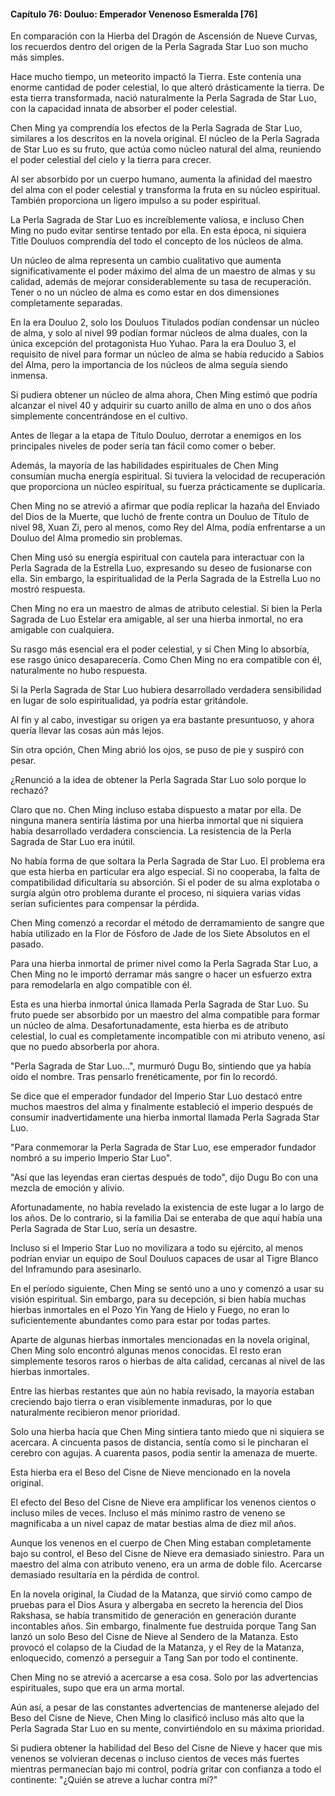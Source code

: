
#### Capítulo 76: Douluo: Emperador Venenoso Esmeralda [76]

En comparación con la Hierba del Dragón de Ascensión de Nueve Curvas, los recuerdos dentro del origen de la Perla Sagrada Star Luo son mucho más simples.

Hace mucho tiempo, un meteorito impactó la Tierra. Este contenía una enorme cantidad de poder celestial, lo que alteró drásticamente la tierra. De esta tierra transformada, nació naturalmente la Perla Sagrada de Star Luo, con la capacidad innata de absorber el poder celestial.

Chen Ming ya comprendía los efectos de la Perla Sagrada de Star Luo, similares a los descritos en la novela original. El núcleo de la Perla Sagrada de Star Luo es su fruto, que actúa como núcleo natural del alma, reuniendo el poder celestial del cielo y la tierra para crecer.

Al ser absorbido por un cuerpo humano, aumenta la afinidad del maestro del alma con el poder celestial y transforma la fruta en su núcleo espiritual. También proporciona un ligero impulso a su poder espiritual.

La Perla Sagrada de Star Luo es increíblemente valiosa, e incluso Chen Ming no pudo evitar sentirse tentado por ella. En esta época, ni siquiera Title Douluos comprendía del todo el concepto de los núcleos de alma.

Un núcleo de alma representa un cambio cualitativo que aumenta significativamente el poder máximo del alma de un maestro de almas y su calidad, además de mejorar considerablemente su tasa de recuperación. Tener o no un núcleo de alma es como estar en dos dimensiones completamente separadas.

En la era Douluo 2, solo los Douluos Titulados podían condensar un núcleo de alma, y solo al nivel 99 podían formar núcleos de alma duales, con la única excepción del protagonista Huo Yuhao. Para la era Douluo 3, el requisito de nivel para formar un núcleo de alma se había reducido a Sabios del Alma, pero la importancia de los núcleos de alma seguía siendo inmensa.

Si pudiera obtener un núcleo de alma ahora, Chen Ming estimó que podría alcanzar el nivel 40 y adquirir su cuarto anillo de alma en uno o dos años simplemente concentrándose en el cultivo.

Antes de llegar a la etapa de Título Douluo, derrotar a enemigos en los principales niveles de poder sería tan fácil como comer o beber.

Además, la mayoría de las habilidades espirituales de Chen Ming consumían mucha energía espiritual. Si tuviera la velocidad de recuperación que proporciona un núcleo espiritual, su fuerza prácticamente se duplicaría.

Chen Ming no se atrevió a afirmar que podía replicar la hazaña del Enviado del Dios de la Muerte, que luchó de frente contra un Douluo de Título de nivel 98, Xuan Zi, pero al menos, como Rey del Alma, podía enfrentarse a un Douluo del Alma promedio sin problemas.

Chen Ming usó su energía espiritual con cautela para interactuar con la Perla Sagrada de la Estrella Luo, expresando su deseo de fusionarse con ella. Sin embargo, la espiritualidad de la Perla Sagrada de la Estrella Luo no mostró respuesta.

Chen Ming no era un maestro de almas de atributo celestial. Si bien la Perla Sagrada de Luo Estelar era amigable, al ser una hierba inmortal, no era amigable con cualquiera.

Su rasgo más esencial era el poder celestial, y si Chen Ming lo absorbía, ese rasgo único desaparecería. Como Chen Ming no era compatible con él, naturalmente no hubo respuesta.

Si la Perla Sagrada de Star Luo hubiera desarrollado verdadera sensibilidad en lugar de solo espiritualidad, ya podría estar gritándole.

Al fin y al cabo, investigar su origen ya era bastante presuntuoso, y ahora quería llevar las cosas aún más lejos.

Sin otra opción, Chen Ming abrió los ojos, se puso de pie y suspiró con pesar.

¿Renunció a la idea de obtener la Perla Sagrada Star Luo solo porque lo rechazó?

Claro que no. Chen Ming incluso estaba dispuesto a matar por ella. De ninguna manera sentiría lástima por una hierba inmortal que ni siquiera había desarrollado verdadera consciencia. La resistencia de la Perla Sagrada de Star Luo era inútil.

No había forma de que soltara la Perla Sagrada de Star Luo. El problema era que esta hierba en particular era algo especial. Si no cooperaba, la falta de compatibilidad dificultaría su absorción. Si el poder de su alma explotaba o surgía algún otro problema durante el proceso, ni siquiera varias vidas serían suficientes para compensar la pérdida.

Chen Ming comenzó a recordar el método de derramamiento de sangre que había utilizado en la Flor de Fósforo de Jade de los Siete Absolutos en el pasado.

Para una hierba inmortal de primer nivel como la Perla Sagrada Star Luo, a Chen Ming no le importó derramar más sangre o hacer un esfuerzo extra para remodelarla en algo compatible con él.

Esta es una hierba inmortal única llamada Perla Sagrada de Star Luo. Su fruto puede ser absorbido por un maestro del alma compatible para formar un núcleo de alma. Desafortunadamente, esta hierba es de atributo celestial, lo cual es completamente incompatible con mi atributo veneno, así que no puedo absorberla por ahora.

"Perla Sagrada de Star Luo...", murmuró Dugu Bo, sintiendo que ya había oído el nombre. Tras pensarlo frenéticamente, por fin lo recordó.

Se dice que el emperador fundador del Imperio Star Luo destacó entre muchos maestros del alma y finalmente estableció el imperio después de consumir inadvertidamente una hierba inmortal llamada Perla Sagrada Star Luo.

"Para conmemorar la Perla Sagrada de Star Luo, ese emperador fundador nombró a su imperio Imperio Star Luo".

"Así que las leyendas eran ciertas después de todo", dijo Dugu Bo con una mezcla de emoción y alivio.

Afortunadamente, no había revelado la existencia de este lugar a lo largo de los años. De lo contrario, si la familia Dai se enteraba de que aquí había una Perla Sagrada de Star Luo, sería un desastre.

Incluso si el Imperio Star Luo no movilizara a todo su ejército, al menos podrían enviar un equipo de Soul Douluos capaces de usar al Tigre Blanco del Inframundo para asesinarlo.

En el período siguiente, Chen Ming se sentó uno a uno y comenzó a usar su visión espiritual. Sin embargo, para su decepción, si bien había muchas hierbas inmortales en el Pozo Yin Yang de Hielo y Fuego, no eran lo suficientemente abundantes como para estar por todas partes.

Aparte de algunas hierbas inmortales mencionadas en la novela original, Chen Ming solo encontró algunas menos conocidas. El resto eran simplemente tesoros raros o hierbas de alta calidad, cercanas al nivel de las hierbas inmortales.

Entre las hierbas restantes que aún no había revisado, la mayoría estaban creciendo bajo tierra o eran visiblemente inmaduras, por lo que naturalmente recibieron menor prioridad.

Solo una hierba hacía que Chen Ming sintiera tanto miedo que ni siquiera se acercara. A cincuenta pasos de distancia, sentía como si le pincharan el cerebro con agujas. A cuarenta pasos, podía sentir la amenaza de muerte.

Esta hierba era el Beso del Cisne de Nieve mencionado en la novela original.

El efecto del Beso del Cisne de Nieve era amplificar los venenos cientos o incluso miles de veces. Incluso el más mínimo rastro de veneno se magnificaba a un nivel capaz de matar bestias alma de diez mil años.

Aunque los venenos en el cuerpo de Chen Ming estaban completamente bajo su control, el Beso del Cisne de Nieve era demasiado siniestro. Para un maestro del alma con atributo veneno, era un arma de doble filo. Acercarse demasiado resultaría en la pérdida de control.

En la novela original, la Ciudad de la Matanza, que sirvió como campo de pruebas para el Dios Asura y albergaba en secreto la herencia del Dios Rakshasa, se había transmitido de generación en generación durante incontables años. Sin embargo, finalmente fue destruida porque Tang San lanzó un solo Beso del Cisne de Nieve al Sendero de la Matanza. Esto provocó el colapso de la Ciudad de la Matanza, y el Rey de la Matanza, enloquecido, comenzó a perseguir a Tang San por todo el continente.

Chen Ming no se atrevió a acercarse a esa cosa. Solo por las advertencias espirituales, supo que era un arma mortal.

Aún así, a pesar de las constantes advertencias de mantenerse alejado del Beso del Cisne de Nieve, Chen Ming lo clasificó incluso más alto que la Perla Sagrada Star Luo en su mente, convirtiéndolo en su máxima prioridad.

Si pudiera obtener la habilidad del Beso del Cisne de Nieve y hacer que mis venenos se volvieran decenas o incluso cientos de veces más fuertes mientras permanecían bajo mi control, podría gritar con confianza a todo el continente: "¿Quién se atreve a luchar contra mí?"